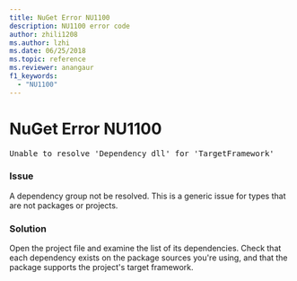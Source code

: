 ```yaml
---
title: NuGet Error NU1100
description: NU1100 error code
author: zhili1208
ms.author: lzhi
ms.date: 06/25/2018
ms.topic: reference
ms.reviewer: anangaur
f1_keywords: 
  - "NU1100"
---
```


# NuGet Error NU1100

<pre>Unable to resolve 'Dependency dll' for 'TargetFramework'</pre>

### Issue
A dependency group not be resolved. This is a generic issue for types that are not packages or projects.

### Solution
Open the project file and examine the list of its dependencies. Check that each dependency exists on the package sources you're using, and that the package supports the project's target framework.